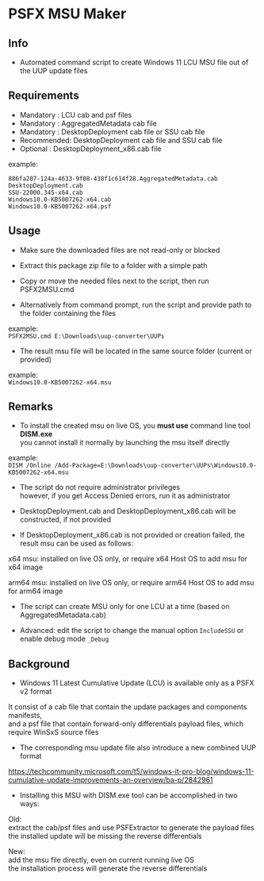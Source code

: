 # PSFX MSU Maker

## Info

- Automated command script to create Windows 11 LCU MSU file out of the UUP update files

## Requirements

- Mandatory  : LCU cab and psf files
- Mandatory  : AggregatedMetadata cab file
- Mandatory  : DesktopDeployment cab file or SSU cab file
- Recommended: DesktopDeployment cab file and SSU cab file
- Optional   : DesktopDeployment_x86.cab file

example:  
```
886fa207-124a-4633-9f08-438f1c614f28.AggregatedMetadata.cab  
DesktopDeployment.cab  
SSU-22000.345-x64.cab  
Windows10.0-KB5007262-x64.cab  
Windows10.0-KB5007262-x64.psf
```

## Usage

- Make sure the downloaded files are not read-only or blocked

- Extract this package zip file to a folder with a simple path

- Copy or move the needed files next to the script, then run PSFX2MSU.cmd

- Alternatively from command prompt, run the script and provide path to the folder containing the files

example:  
`PSFX2MSU.cmd E:\Downloads\uup-converter\UUPs`

- The result msu file will be located in the same source folder (current or provided)

example:  
`Windows10.0-KB5007262-x64.msu`

## Remarks

- To install the created msu on live OS, you **must use** command line tool **DISM.exe**  
you cannot install it normally by launching the msu itself directly

example:  
`DISM /Online /Add-Package=E:\Downloads\uup-converter\UUPs\Windows10.0-KB5007262-x64.msu`

- The script do not require administrator privileges  
however, if you get Access Denied errors, run it as administrator

- DesktopDeployment.cab and DesktopDeployment_x86.cab will be constructed, if not provided

- If DesktopDeployment_x86.cab is not provided or creation failed, the result msu can be used as follows:

x64 msu: installed on live OS only, or require x64 Host OS to add msu for x64 image

arm64 msu: installed on live OS only, or require arm64 Host OS to add msu for arm64 image

- The script can create MSU only for one LCU at a time (based on AggregatedMetadata.cab)

- Advanced: edit the script to change the manual option `IncludeSSU` or enable debug mode `_Debug`

## Background

- Windows 11 Latest Cumulative Update (LCU) is available only as a PSFX v2 format

It consist of a cab file that contain the update packages and components manifests,  
and a psf file that contain forward-only differentials payload files, which require WinSxS source files

- The corresponding msu update file also introduce a new combined UUP format

https://techcommunity.microsoft.com/t5/windows-it-pro-blog/windows-11-cumulative-update-improvements-an-overview/ba-p/2842961

- Installing this MSU with DISM.exe tool can be accomplished in two ways:

Old:  
extract the cab/psf files and use PSFExtractor to generate the payload files  
the installed update will be missing the reverse differentials

New:  
add the msu file directly, even on current running live OS  
the installation process will generate the reverse differentials
